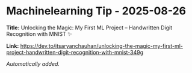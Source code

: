 # Machinelearning Tip - 2025-08-26

**Title:** Unlocking the Magic: My First ML Project – Handwritten Digit Recognition with MNIST ✨

**Link:** https://dev.to/itsaryanchauhan/unlocking-the-magic-my-first-ml-project-handwritten-digit-recognition-with-mnist-349g

_Automatically added._
